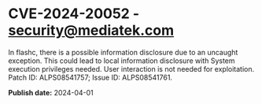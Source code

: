 # CVE-2024-20052 - security@mediatek.com

In flashc, there is a possible information disclosure due to an uncaught exception. This could lead to local information disclosure with System execution privileges needed. User interaction is not needed for exploitation. Patch ID: ALPS08541757; Issue ID: ALPS08541761.

**Publish date:** 2024-04-01
